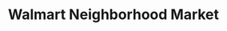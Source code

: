 ---
title: "Walmart Neighborhood Market"
url: /port-orange/walmart-neighborhood-market/
shop: Supermarkt
---